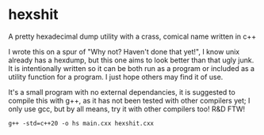 # hexshit
A pretty hexadecimal dump utility with a crass, comical name written in c++

I wrote this on a spur of "Why not? Haven't done that yet!", I know unix already has a hexdump, but this one aims to look better than that ugly
junk. It is intentionally written so it can be both run as a program or included as a utility function for a program. I just hope others may find it of use.

It's a small program with no external dependancies, it is suggested to compile this with g++, as it has not been tested with other compilers yet; I only use gcc, but by all means, try it with other compilers too! R&D FTW!

`g++ -std=c++20 -o hs main.cxx hexshit.cxx`
